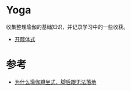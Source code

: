 # Yoga
收集整理瑜伽的基础知识，并记录学习中的一些收获。
- [开髋体式](FullKaikuan.md)

# 参考
- [为什么瑜伽蹲坐式，脚后跟无法落地](http://www.sohu.com/a/224127229_482902)
